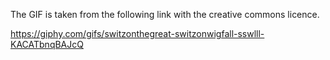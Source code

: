 The GIF is taken from the following link with the creative commons licence.

https://giphy.com/gifs/switzonthegreat-switzonwigfall-sswlll-KACATbnqBAJcQ
